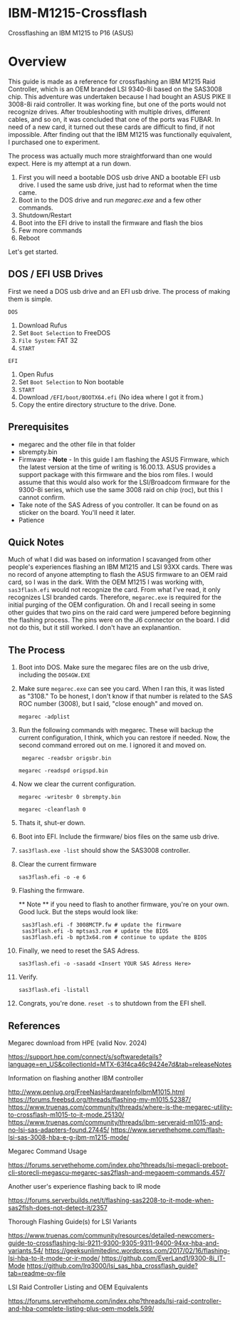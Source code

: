 # IBM-M1215-Crossflash
Crossflashing an IBM M1215 to P16 (ASUS)

# Overview
This guide is made as a reference for crossflashing an IBM M1215 Raid Controller, which is an OEM branded LSI 9340-8i based on the SAS3008 chip. This adventure was undertaken because I had bought an ASUS PIKE II 3008-8i raid controller. It was working fine, but one of the ports would not recognize drives. After troubleshooting with multiple drives, different cables, and so on, it was concluded that one of the ports was FUBAR. In need of a new card, it turned out these cards are difficult to find, if not impossible. After finding out that the IBM M1215 was functionally equivalent, I purchased one to experiment. 

The process was actually much more straightforward than one would expect. Here is my attempt at a run down.

1. First you will need a bootable DOS usb drive AND a bootable EFI usb drive. I used the same usb drive, just had to reformat when the time came.
2. Boot in to the DOS drive and run _megarec.exe_ and a few other commands.
3. Shutdown/Restart
4. Boot into the EFI drive to install the firmware and flash the bios
5. Few more commands
6. Reboot

Let's get started.

## DOS / EFI USB Drives

First we need a DOS usb drive and an EFI usb drive. The process of making them is simple.

` DOS `
1. Download Rufus
2. Set `Boot Selection` to FreeDOS
3. `File System`: FAT 32
4. `START`

`EFI `
1. Open Rufus
2. Set `Boot Selection` to Non bootable
3. `START`
4. Download `/EFI/boot/BOOTX64.efi` (No idea where I got it from.)
5. Copy the entire directory structure to the drive. Done.

## Prerequisites

- megarec and the other file in that folder
- sbrempty.bin
- Firmware - **Note** - In this guide I am flashing the ASUS Firmware, which the latest version at the time of writing is 16.00.13. ASUS provides a support package with this firmware and the bios rom files. I would assume that this would also work for the LSI/Broadcom firmware for the 9300-8i series, which use the same 3008 raid on chip (roc), but this I cannot confirm.
- Take note of the SAS Adress of you controller. It can be found on as sticker on the board. You'll need it later.
- Patience

## Quick Notes

Much of what I did was based on information I scavanged from other people's experiences flashing an IBM M1215 and LSI 93XX cards. There was no record of anyone attempting to flash the ASUS firmware to an OEM raid card, so I was in the dark. With the OEM M1215 I was working with, `sas3flash.efi` would not recognize the card. From what I've read, it only recognizes LSI branded cards. Therefore, `megarec.exe` is required for the initial purging of the OEM configuration. Oh and I recall seeing in some other guides that two pins on the raid card were jumpered before beginning the flashing process. The pins were on the J6 connector on the board. I did not do this, but it still worked. I don't have an explanantion.

## The Process
1. Boot into DOS. Make sure the megarec files are on the usb drive, including the `DOS4GW.EXE`
2. Make sure `megarec.exe` can see you card. When I ran this, it was listed as "3108." To be honest, I don't know if that number is related to the SAS ROC number (3008), but I said, "close enough" and moved on.
   ```
   megarec -adplist
   ```
3. Run the following commands with megarec. These will backup the current configuration, I think, which you can restore if needed. Now, the second command errored out on me. I ignored it and moved on.
   ```
    megarec -readsbr origsbr.bin
   ```
   ```
   megarec -readspd origspd.bin
   ```
4. Now we clear the current configuration.
   ```
   megarec -writesbr 0 sbrempty.bin
   ```
   ```
   megarec -cleanflash 0
   ```
5. Thats it, shut-er down.
6. Boot into EFI. Include the firmware/ bios files on the same usb drive.
7. `sas3flash.exe -list` should show the SAS3008 controller.
8. Clear the current firmware
    ```
    sas3flash.efi -o -e 6
    ```
9. Flashing the firmware.

   ** Note **  if you need to flash to another firmware, you're on your own. Good luck. But the steps would look like:
      ```
       sas3flash.efi -f 3008MCTP.fw # update the firmware
       sas3flash.efi -b mptsas3.rom # update the BIOS
       sas3flash.efi -b mpt3x64.rom # continue to update the BIOS
      ```
10. Finally, we need to reset the SAS Adress.
    ```
    sas3flash.efi -o -sasadd <Insert YOUR SAS Adress Here>
    ```
11. Verify.
    ```
    sas3flash.efi -listall
    ```
12. Congrats, you're done. `reset -s` to shutdown from the EFI shell.

## References

Megarec download from HPE (valid Nov. 2024)

   https://support.hpe.com/connect/s/softwaredetails?language=en_US&collectionId=MTX-63f4ca46c9424e7d&tab=releaseNotes
   
Information on flashing another IBM controller

   http://www.penlug.org/FreeNasHardwareInfoIbmM1015.html
   https://forums.freebsd.org/threads/flashing-my-m1015.52387/
   https://www.truenas.com/community/threads/where-is-the-megarec-utility-to-crossflash-m1015-to-it-mode.25130/
   https://www.truenas.com/community/threads/ibm-serveraid-m1015-and-no-lsi-sas-adapters-found.27445/
   https://www.servethehome.com/flash-lsi-sas-3008-hba-e-g-ibm-m1215-mode/
   
Megarec Command Usage

   https://forums.servethehome.com/index.php?threads/lsi-megacli-preboot-cli-storecli-megascu-megarec-sas2flash-and-megaoem-commands.457/

Another user's experience flashing back to IR mode

   https://forums.serverbuilds.net/t/flashing-sas2208-to-it-mode-when-sas2flsh-does-not-detect-it/2357

Thorough Flashing Guide(s) for LSI Variants

   https://www.truenas.com/community/resources/detailed-newcomers-guide-to-crossflashing-lsi-9211-9300-9305-9311-9400-94xx-hba-and-variants.54/
   https://geeksunlimitedinc.wordpress.com/2017/02/16/flashing-lsi-hba-to-it-mode-or-ir-mode/
   https://github.com/EverLand1/9300-8i_IT-Mode
   https://github.com/lrq3000/lsi_sas_hba_crossflash_guide?tab=readme-ov-file

LSI Raid Controller Listing and OEM Equivalents

   https://forums.servethehome.com/index.php?threads/lsi-raid-controller-and-hba-complete-listing-plus-oem-models.599/
